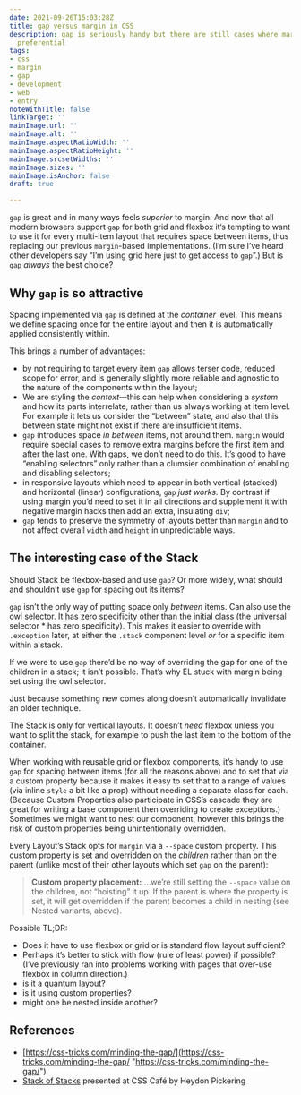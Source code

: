 ```yaml
---
date: 2021-09-26T15:03:28Z
title: gap versus margin in CSS
description: gap is seriously handy but there are still cases where margin might be
  preferential
tags:
- css
- margin
- gap
- development
- web
- entry
noteWithTitle: false
linkTarget: ''
mainImage.url: ''
mainImage.alt: ''
mainImage.aspectRatioWidth: ''
mainImage.aspectRatioHeight: ''
mainImage.srcsetWidths: ''
mainImage.sizes: ''
mainImage.isAnchor: false
draft: true

---
```

`gap` is great and in many ways feels _superior_ to margin. And now that all modern browsers support `gap` for both grid and flexbox it‘s tempting to want to use it for every multi-item layout that requires space between items, thus replacing our previous `margin`-based implementations. (I’m sure I’ve heard other developers say “I’m using grid here just to get access to `gap`”.)  But is `gap` _always_ the best choice?

## Why `gap` is so attractive

Spacing implemented via `gap` is defined at the _container_ level. This means we define spacing once for the entire layout and then it is automatically applied consistently within.

This brings a number of advantages:

* by not requiring to target every item `gap` allows terser code, reduced scope for error, and is generally slightly more reliable and agnostic to the nature of the components within the layout;
* We are styling the _context_—this can help when considering a _system_ and how its parts interrelate, rather than us always working at item level. For example it lets us consider the “between” state, and also that this between state might not exist if there are insufficient items.
* `gap` introduces space _in between_ items, not around them.  `margin` would require special cases to remove extra margins before the first item and after the last one. With gaps, we don’t need to do this. It’s good to have “enabling selectors” only rather than a clumsier combination of enabling and disabling selectors;
* in responsive layouts which need to appear in both vertical (stacked) and horizontal (linear) configurations, `gap` _just works._ By contrast if using margin you’d need to set it in all directions and supplement it with negative margin hacks then add an extra, insulating `div`;
* `gap` tends to preserve the symmetry of layouts better than `margin` and to not affect overall `width` and `height` in unpredictable ways.

## The interesting case of the Stack

Should Stack be flexbox-based and use `gap`? Or more widely, what should and shouldn’t use `gap` for spacing out its items?

`gap` isn’t the only way of putting space only _between_ items. Can also use the owl selector. It has zero specificity other than the initial class (the universal selector * has zero specificity). This makes it easier to override with `.exception` later, at either the `.stack` component level _or_ for a specific item within a stack.

If we were to use `gap` there’d be no way of overriding the gap for one of the children in a stack; it isn’t possible. That’s why EL stuck with margin being set using the owl selector. 

Just because something new comes along doesn’t automatically invalidate an older technique.

The Stack is only for vertical layouts. It doesn’t _need_ flexbox unless you want to split the stack, for example to push the last item to the bottom of the container.  

When working with reusable grid or flexbox components, it’s handy to use `gap` for spacing between items (for all the reasons above) and to set that via a custom property because it makes it easy to set that to a range of values (via inline `style` a bit like a prop) without needing a separate class for each. (Because Custom Properties also participate in CSS’s cascade they are great for writing a base component then overriding to create exceptions.) Sometimes we might want to nest our component, however this brings the risk of custom properties being unintentionally overridden.

Every Layout’s Stack opts for `margin` via a `--space` custom property. This custom property is set and overridden on the _children_ rather than on the parent (unlike most of their other layouts which set `gap` on the parent):

> **Custom property placement:** …we’re still setting the `--space` value on the children, not “hoisting” it up. If the parent is where the property is set, it will get overridden if the parent becomes a child in nesting (see Nested variants, above).

Possible TL;DR:

* Does it have to use flexbox or grid or is standard flow layout sufficient?
* Perhaps it’s better to stick with flow (rule of least power) if possible? (I’ve previously ran into problems working with pages that over-use flexbox in column direction.)
* is it a quantum layout?
* is it using custom properties?
* might one be nested inside another?

## References

* [https://css-tricks.com/minding-the-gap/](https://css-tricks.com/minding-the-gap/ "https://css-tricks.com/minding-the-gap/")
* [Stack of Stacks](https://www.youtube.com/watch?v=HrkWtRqpUwg) presented at CSS Café by Heydon Pickering 